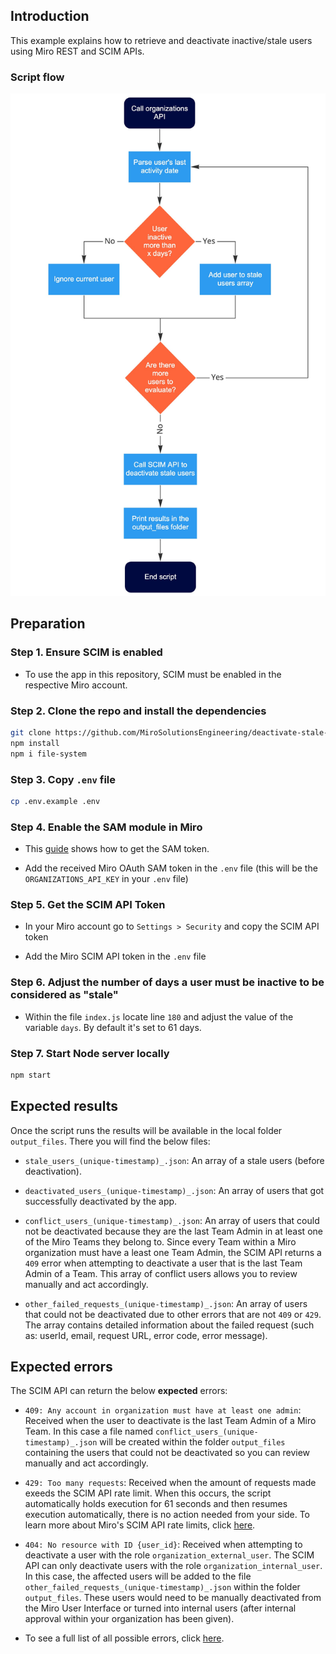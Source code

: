 ## Introduction

This example explains how to retrieve and deactivate inactive/stale users using Miro REST and SCIM APIs.

### Script flow

<img src="images/script_flow.jpg" alt="Script data flow" />
 
## Preparation

### Step 1. Ensure SCIM is enabled

- To use the app in this repository, SCIM must be enabled in the respective Miro account.

### Step 2. Clone the repo and install the dependencies

```bash
git clone https://github.com/MiroSolutionsEngineering/deactivate-stale-users.git
npm install
npm i file-system
```

### Step 3. Copy `.env` file

```bash
cp .env.example .env
```

### Step 4. Enable the SAM module in Miro

- This [guide](https://help.miro.com/hc/en-us/articles/4403963598226-Software-asset-management-with-Productiv#h_01F6429D4R9AMCCN7CR579TTTZ) shows how to get the SAM token.

- Add the received Miro OAuth SAM token in the `.env` file (this will be the `ORGANIZATIONS_API_KEY` in your `.env` file)

### Step 5. Get the SCIM API Token

- In your Miro account go to `Settings > Security` and copy the SCIM API token

- Add the Miro SCIM API token in the `.env` file


### Step 6. Adjust the number of days a user must be inactive to be considered as "stale"

- Within the file `index.js` locate line `180` and adjust the value of the variable `days`. By default it's set to 61 days.


### Step 7. Start Node server locally

```bash
npm start
```

## Expected results

Once the script runs the results will be available in the local folder `output_files`. There you will find the below files:

- `stale_users_(unique-timestamp)_.json`: An array of a stale users (before deactivation).

- `deactivated_users_(unique-timestamp)_.json`: An array of users that got successfully deactivated by the app.

- `conflict_users_(unique-timestamp)_.json`: An array of users that could not be deactivated because they are the last Team Admin in at least one of the Miro Teams they belong to. Since every Team within a Miro organization must have a least one Team Admin, the SCIM API returns a `409` error when attempting to deactivate a user that is the last Team Admin of a Team. This array of conflict users allows you to review manually and act accordingly.

- `other_failed_requests_(unique-timestamp)_.json`: An array of users that could not be deactivated due to other errors that are not `409` or `429`. The array contains detailed information about the failed request (such as: userId, email, request URL, error code, error message).

## Expected errors

The SCIM API can return the below **expected** errors:

- `409: Any account in organization must have at least one admin`: Received when the user to deactivate is the last Team Admin of a Miro Team. In this case a file named `conflict_users_(unique-timestamp)_.json` will be created within the folder `output_files` containing the users that could not be deactivated so you can review manually and act accordingly. 

- `429: Too many requests`: Received when the amount of requests made exeeds the SCIM API rate limit. When this occurs, the script automatically holds execution for 61 seconds and then resumes execution automatically, there is no action needed from your side. To learn more about Miro's SCIM API rate limits, click [here](https://developers.miro.com/docs/scim-rate-limits).

- `404: No resource with ID {user_id}`: Received when attempting to deactivate a user with the role `organization_external_user`. The SCIM API can only deactivate users with the role `organization_internal_user`. In this case, the affected users will be added to the file `other_failed_requests_(unique-timestamp)_.json` within the folder `output_files`. These users would need to be manually deactivated from the Miro User Interface or turned into internal users (after internal approval within your organization has been given).

- To see a full list of all possible errors, click [here](https://developers.miro.com/docs/errors).
